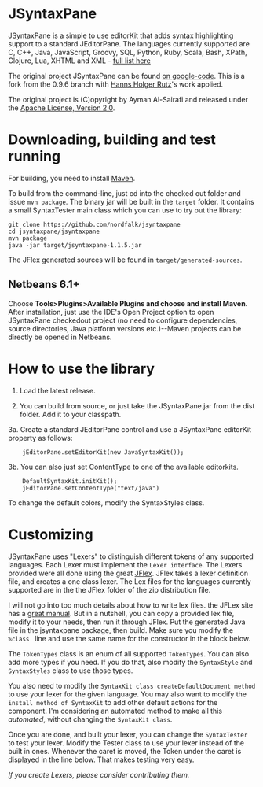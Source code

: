 # JSyntaxPane

JSyntaxPane is a simple to use editorKit that adds syntax highlighting support to a standard JEditorPane.
The languages currently supported are C, C++, Java, JavaScript, Groovy, SQL, Python, Ruby, Scala, Bash, XPath, Clojure, Lua, XHTML and XML - [full list here](https://github.com/nordfalk/jsyntaxpane/blob/master/jsyntaxpane/src/main/resources/META-INF/services/jsyntaxpane/kitsfortypes.properties)

The original project JSyntaxPane can be found [on google-code](http://code.google.com/p/jsyntaxpane/). This is a fork from the 0.9.6 branch with [Hanns Holger Rutz](https://github.com/Sciss/SyntaxPane)'s work applied.

The original project is (C)opyright by Ayman Al-Sairafi and released under the [Apache License, Version 2.0](http://github.com/Sciss/JSyntaxPane/blob/master/licenses/JSyntaxPane-License.txt).


# Downloading, building and test running #

For building, you need to install [Maven](http://maven.apache.org/).

To build from the command-line, just cd into the checked out folder and issue `mvn package`.
The binary jar will be built in the `target` folder. It contains a small SyntaxTester main class which you can use to try out the library:

```
git clone https://github.com/nordfalk/jsyntaxpane
cd jsyntaxpane/jsyntaxpane
mvn package
java -jar target/jsyntaxpane-1.1.5.jar
```

The JFlex generated sources will be found in `target/generated-sources`. 

## Netbeans 6.1+ ##

Choose **Tools>Plugins>Available Plugins and choose and install Maven.** After installation, just use the IDE's Open Project option to open JSyntaxPane checkedout project (no need to configure dependencies, source directories, Java platform versions etc.)--Maven projects can be directly be opened in Netbeans.



# How to use the library #

  1. Load the latest release.

  2. You can build from source, or just take the JSyntaxPane.jar from the dist folder.  Add it to your classpath.

  3a. Create a standard JEditorPane control and use a JSyntaxPane editorKit property as follows:
```
    jEditorPane.setEditorKit(new JavaSyntaxKit());
```

  3b. You can also just set ContentType to one of the available editorkits.
```
    DefaultSyntaxKit.initKit();
    jEditorPane.setContentType("text/java")
```


To change the default colors, modify the SyntaxStyles class.


# Customizing

JSyntaxPane uses "Lexers" to distinguish different tokens of any supported languages.  Each Lexer must implement the `Lexer interface`.  The Lexers provided were all done using the great [JFlex](http://jflex.de/).  JFlex takes a lexer definition file, and creates a one class lexer.  The Lex files for the languages currently supported are in the the JFlex folder of the zip distribution file.

I will not go into too much details about how to write lex files.  the JFLex site has a [great manual](http://www.jflex.de/manual.html).  But in a nutshell, you can copy a provided lex file, modify it to your needs, then run it through JFlex.  Put the generated Java file in the jsyntaxpane package, then build.  Make sure you modify the `%class ` line and use the same name for the constructor in the block below.

The `TokenTypes` class is an enum of all supported `TokenTypes`.  You can also add more types if you need.  If you do that, also modify the `SyntaxStyle` and `SyntaxStyles` class to use those types.

You also need to modify the `SyntaxKit class createDefaultDocument method` to use your lexer for the given language.  You may also want to modify the `install method of SyntaxKit` to add other default actions for the component.  I'm considering an automated method to make all this _automated_, without changing the `SyntaxKit class`.

Once you are done, and built your lexer, you can change the `SyntaxTester` to test your lexer.  Modify the Tester class to use your lexer instead of the built in ones.  Whenever the caret is moved, the Token under the caret is displayed in the line below.  That makes testing very easy.

_If you create Lexers, please consider contributing them._

